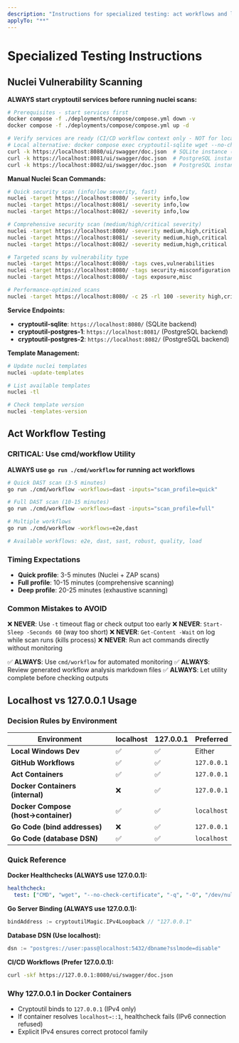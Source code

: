 ```yaml
---
description: "Instructions for specialized testing: act workflows and localhost/IP configuration"
applyTo: "**"
---
```

# Specialized Testing Instructions

## Nuclei Vulnerability Scanning

**ALWAYS start cryptoutil services before running nuclei scans:**
```sh
# Prerequisites - start services first
docker compose -f ./deployments/compose/compose.yml down -v
docker compose -f ./deployments/compose/compose.yml up -d

# Verify services are ready (CI/CD workflow context only - NOT for local chat commands)
# Local alternative: docker compose exec cryptoutil-sqlite wget --no-check-certificate -q -O - https://127.0.0.1:8080/ui/swagger/doc.json
curl -k https://localhost:8080/ui/swagger/doc.json  # SQLite instance (CI/CD only)
curl -k https://localhost:8081/ui/swagger/doc.json  # PostgreSQL instance 1 (CI/CD only)
curl -k https://localhost:8082/ui/swagger/doc.json  # PostgreSQL instance 2 (CI/CD only)
```

**Manual Nuclei Scan Commands:**
```sh
# Quick security scan (info/low severity, fast)
nuclei -target https://localhost:8080/ -severity info,low
nuclei -target https://localhost:8081/ -severity info,low
nuclei -target https://localhost:8082/ -severity info,low

# Comprehensive security scan (medium/high/critical severity)
nuclei -target https://localhost:8080/ -severity medium,high,critical
nuclei -target https://localhost:8081/ -severity medium,high,critical
nuclei -target https://localhost:8082/ -severity medium,high,critical

# Targeted scans by vulnerability type
nuclei -target https://localhost:8080/ -tags cves,vulnerabilities
nuclei -target https://localhost:8080/ -tags security-misconfiguration
nuclei -target https://localhost:8080/ -tags exposure,misc

# Performance-optimized scans
nuclei -target https://localhost:8080/ -c 25 -rl 100 -severity high,critical
```

**Service Endpoints:**
- **cryptoutil-sqlite**: `https://localhost:8080/` (SQLite backend)
- **cryptoutil-postgres-1**: `https://localhost:8081/` (PostgreSQL backend)
- **cryptoutil-postgres-2**: `https://localhost:8082/` (PostgreSQL backend)

**Template Management:**
```sh
# Update nuclei templates
nuclei -update-templates

# List available templates
nuclei -tl

# Check template version
nuclei -templates-version
```

## Act Workflow Testing

### CRITICAL: Use cmd/workflow Utility

**ALWAYS use `go run ./cmd/workflow` for running act workflows**

```bash
# Quick DAST scan (3-5 minutes)
go run ./cmd/workflow -workflows=dast -inputs="scan_profile=quick"

# Full DAST scan (10-15 minutes)
go run ./cmd/workflow -workflows=dast -inputs="scan_profile=full"

# Multiple workflows
go run ./cmd/workflow -workflows=e2e,dast

# Available workflows: e2e, dast, sast, robust, quality, load
```

### Timing Expectations
- **Quick profile**: 3-5 minutes (Nuclei + ZAP scans)
- **Full profile**: 10-15 minutes (comprehensive scanning)
- **Deep profile**: 20-25 minutes (exhaustive scanning)

### Common Mistakes to AVOID
❌ **NEVER**: Use `-t` timeout flag or check output too early
❌ **NEVER**: `Start-Sleep -Seconds 60` (way too short)
❌ **NEVER**: `Get-Content -Wait` on log while scan runs (kills process)
❌ **NEVER**: Run act commands directly without monitoring

✅ **ALWAYS**: Use `cmd/workflow` for automated monitoring
✅ **ALWAYS**: Review generated workflow analysis markdown files
✅ **ALWAYS**: Let utility complete before checking outputs

## Localhost vs 127.0.0.1 Usage

### Decision Rules by Environment

| Environment | localhost | 127.0.0.1 | Preferred |
|-------------|-----------|-----------|-----------|
| **Local Windows Dev** | ✅ | ✅ | Either |
| **GitHub Workflows** | ✅ | ✅ | `127.0.0.1` |
| **Act Containers** | ✅ | ✅ | `127.0.0.1` |
| **Docker Containers (internal)** | ❌ | ✅ | `127.0.0.1` |
| **Docker Compose (host→container)** | ✅ | ✅ | `localhost` |
| **Go Code (bind addresses)** | ❌ | ✅ | `127.0.0.1` |
| **Go Code (database DSN)** | ✅ | ✅ | `localhost` |

### Quick Reference

**Docker Healthchecks (ALWAYS use 127.0.0.1):**
```yaml
healthcheck:
  test: ["CMD", "wget", "--no-check-certificate", "-q", "-O", "/dev/null", "https://127.0.0.1:9090/livez"]
```

**Go Server Binding (ALWAYS use 127.0.0.1):**
```go
bindAddress := cryptoutilMagic.IPv4Loopback // "127.0.0.1"
```

**Database DSN (Use localhost):**
```go
dsn := "postgres://user:pass@localhost:5432/dbname?sslmode=disable"
```

**CI/CD Workflows (Prefer 127.0.0.1):**
```bash
curl -skf https://127.0.0.1:8080/ui/swagger/doc.json
```

### Why 127.0.0.1 in Docker Containers
- Cryptoutil binds to `127.0.0.1` (IPv4 only)
- If container resolves `localhost→::1`, healthcheck fails (IPv6 connection refused)
- Explicit IPv4 ensures correct protocol family
